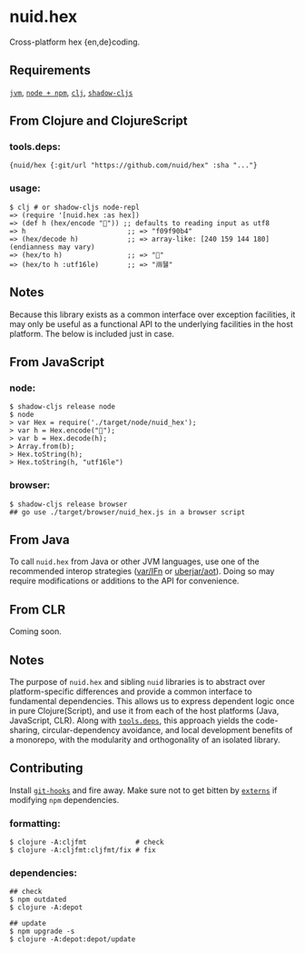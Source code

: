 # nuid.hex

Cross-platform hex {en,de}coding.

## Requirements

[`jvm`](https://www.java.com/en/download/), [`node + npm`](https://nodejs.org/en/download/), [`clj`](https://clojure.org/guides/getting_started), [`shadow-cljs`](https://shadow-cljs.github.io/docs/UsersGuide.html#_installation)

## From Clojure and ClojureScript

### tools.deps:

`{nuid/hex {:git/url "https://github.com/nuid/hex" :sha "..."}`

### usage:

```
$ clj # or shadow-cljs node-repl
=> (require '[nuid.hex :as hex])
=> (def h (hex/encode "🐴")) ;; defaults to reading input as utf8
=> h                         ;; => "f09f90b4"
=> (hex/decode h)            ;; => array-like: [240 159 144 180] (endianness may vary)
=> (hex/to h)                ;; => "🐴"
=> (hex/to h :utf16le)       ;; => "鿰뒐"
```

## Notes

Because this library exists as a common interface over exception facilities, it may only be useful as a functional API to the underlying facilities in the host platform. The below is included just in case.

## From JavaScript

### node:

```
$ shadow-cljs release node
$ node
> var Hex = require('./target/node/nuid_hex');
> var h = Hex.encode("🐴");
> var b = Hex.decode(h);
> Array.from(b);
> Hex.toString(h);
> Hex.toString(h, "utf16le")
```

### browser:

```
$ shadow-cljs release browser
## go use ./target/browser/nuid_hex.js in a browser script
```

## From Java

To call `nuid.hex` from Java or other JVM languages, use one of the recommended interop strategies ([var/IFn](https://clojure.org/reference/java_interop#_calling_clojure_from_java) or [uberjar/aot](https://push-language.hampshire.edu/t/calling-clojure-code-from-java/865)). Doing so may require modifications or additions to the API for convenience.

## From CLR

Coming soon.

## Notes

The purpose of `nuid.hex` and sibling `nuid` libraries is to abstract over platform-specific differences and provide a common interface to fundamental dependencies. This allows us to express dependent logic once in pure Clojure(Script), and use it from each of the host platforms (Java, JavaScript, CLR). Along with [`tools.deps`](https://clojure.org/guides/deps_and_cli), this approach yields the code-sharing, circular-dependency avoidance, and local development benefits of a monorepo, with the modularity and orthogonality of an isolated library.

## Contributing

Install [`git-hooks`](https://github.com/icefox/git-hooks) and fire away. Make sure not to get bitten by [`externs`](https://clojurescript.org/guides/externs) if modifying `npm` dependencies.

### formatting:

```
$ clojure -A:cljfmt            # check
$ clojure -A:cljfmt:cljfmt/fix # fix
```

### dependencies:

```
## check
$ npm outdated
$ clojure -A:depot

## update
$ npm upgrade -s
$ clojure -A:depot:depot/update
```
